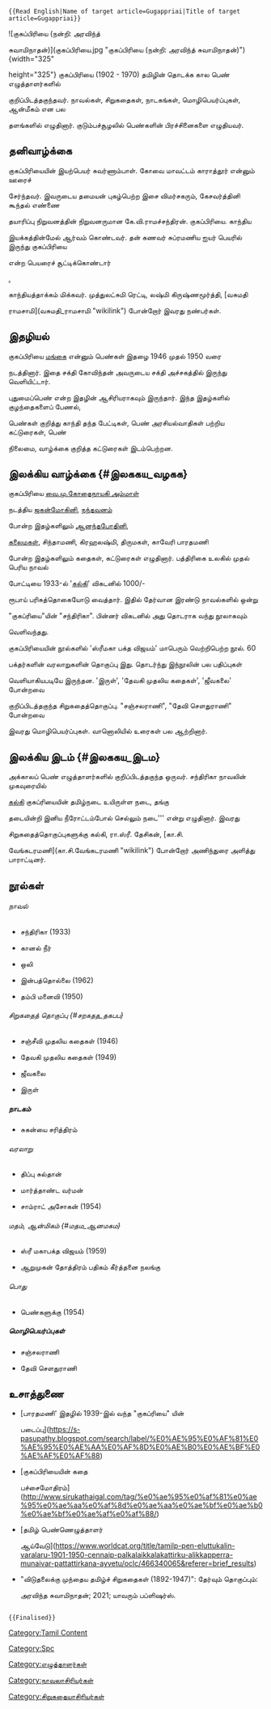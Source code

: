 ```{=mediawiki}
{{Read English|Name of target article=Gugappriai|Title of target article=Gugappriai}}
```
![குகப்பிரியை (நன்றி: அரவிந்த்
சுவாமிநாதன்)](குகப்பிரியை.jpg "குகப்பிரியை (நன்றி: அரவிந்த் சுவாமிநாதன்)"){width="325"
height="325"} குகப்பிரியை (1902 - 1970) தமிழின் தொடக்க கால பெண் எழுத்தாளர்களில்
குறிப்பிடத்தகுந்தவர். நாவல்கள், சிறுகதைகள், நாடகங்கள், மொழிபெயர்ப்புகள், ஆன்மீகம் என பல
தளங்களில் எழுதினார். குடும்பச்சூழலில் பெண்களின் பிரச்சினைகளை எழுதியவர்.

## தனிவாழ்க்கை

குகப்பிரியையின் இயற்பெயர் சுவர்ணாம்பாள். கோவை மாவட்டம் காராத்தூர் என்னும் ஊரைச்
சேர்ந்தவர். இவருடைய தமையன் புகழ்பெற்ற இசை விமர்சகரும், கேசவர்த்தினி கூந்தல் எண்ணை
தயாரிப்பு நிறுவனத்தின் நிறுவனருமான கே.வி.ராமச்சந்திரன். குகப்பிரியை. காந்திய
இயக்கத்தின்மேல் ஆர்வம் கொண்டவர். தன் கணவர் சுப்ரமணிய ஐயர் பெயரில் இருந்து குகப்பிரியை
என்ற பெயரைச் சூட்டிக்கொண்டார்
[.](https://s-pasupathy.blogspot.com/search/label/%E0%AE%95%E0%AF%81%E0%AE%95%E0%AE%AA%E0%AF%8D%E0%AE%B0%E0%AE%BF%E0%AE%AF%E0%AF%88)
காந்தியத்தாக்கம் மிக்கவர். முத்துலட்சுமி ரெட்டி, லஷ்மி கிருஷ்ணமூர்த்தி, [வசுமதி
ராமசாமி](வசுமதி_ராமசாமி "wikilink") போன்றோர் இவரது நண்பர்கள்.

## இதழியல்

குகப்பிரியை [மங்கை](மங்கை "wikilink") என்னும் பெண்கள் இதழை 1946 முதல் 1950 வரை
நடத்தினார். இதை சக்தி கோவிந்தன் அவருடைய சக்தி அச்சகத்தில் இருந்து வெளியிட்டார்.
புதுமைப்பெண் என்ற இதழின் ஆசிரியராகவும் இருந்தார். இந்த இதழ்களில் குழந்தைகளைப் பேணல்,
பெண்கள் குறித்து காந்தி தந்த பேட்டிகள், பெண் அரசியல்வாதிகள் பற்றிய கட்டுரைகள், பெண்
நிலைமை, வாழ்க்கை குறித்த கட்டுரைகள் இடம்பெற்றன.

## இலக்கிய வாழ்க்கை {#இலககய_வழகக}

குகப்பிரியை [வை.மு.கோதைநாயகி அம்மாள்](வை.மு.கோதைநாயகி_அம்மாள் "wikilink")
நடத்திய [ஜகன்மோகினி](ஜகன்மோகினி "wikilink"), [நந்தவனம்](நந்தவனம் "wikilink")
போன்ற இதழ்களிலும் [ஆனந்தபோதினி](ஆனந்தபோதினி "wikilink"),
[கலைமகள்](கலைமகள் "wikilink"), சிந்தாமணி, கிரஹலஷ்மி, திருமகள், காவேரி பாரதமணி
போன்ற இதழ்களிலும் கதைகள், கட்டுரைகள் எழுதினார். பத்திரிகை உலகில் முதல் பெரிய நாவல்
போட்டியை 1933-ல் \'[கல்கி](கல்கி_(எழுத்தாளர்) "wikilink")' விகடனில் 1000/-
ரூபாய் பரிசுத்தொகையோடு வைத்தார். இதில் தேர்வான இரண்டு நாவல்களில் ஒன்று
\"குகப்ரியை\"யின் \"சந்திரிகா\". பின்னர் விகடனில் அது தொடராக வந்து நூலாகவும்
வெளிவந்தது.

குகப்பிரியையின் நூல்களில் \'ஸ்ரீமகா பக்த விஜயம்\' மாபெரும் வெற்றிபெற்ற நூல். 60
பக்தர்களின் வரலாறுகளின் தொகுப்பு இது. தொடர்ந்து இந்நூலின் பல பதிப்புகள்
வெளியாகியபடியே இருந்தன. \'இருள்', \'தேவகி முதலிய கதைகள்', 'ஜீவகலை' போன்றவை
குறிப்பிடத்தகுந்த சிறுகதைத்தொகுப்பு. \"சஞ்சலராணி\", \"தேவி செளதுராணி\" போன்றவை
இவரது மொழிபெயர்ப்புகள். வானொலியில் உரைகள் பல ஆற்றினார்.

## இலக்கிய இடம் {#இலககய_இடம}

அக்காலப் பெண் எழுத்தாளர்களில் குறிப்பிடத்தகுந்த ஒருவர். சந்திரிகா நாவலின் முகவுரையில்
[கல்கி](கல்கி_(எழுத்தாளர்) "wikilink") குகப்ரியையின் தமிழ்நடை உயிருள்ள நடை, தங்கு
தடையின்றி இனிய நீரோட்டம்போல் செல்லும் நடை'\'\' என்று எழுதினார். இவரது
சிறுகதைத்தொகுப்புகளுக்கு கல்கி, ரா.ஸ்ரீ. தேசிகன், [கா.சி.
வேங்கடரமணி](கா.சி.வேங்கடரமணி "wikilink") போன்றோர் அணிந்துரை அளித்து பாராட்டினர்.

## நூல்கள்

###### நாவல்

-   சந்திரிகா (1933)
-   கானல் நீர்
-   ஒலி
-   இன்பத்தொல்லை (1962)
-   தம்பி மனைவி (1950)

###### சிறுகதைத் தொகுப்பு {#சறகதத_தகபப}

-   சஞ்சீவி முதலிய கதைகள் (1946)
-   தேவகி முதலிய கதைகள் (1949)
-   ஜீவகலை
-   இருள்

##### நாடகம்

-   சுகன்யை சரித்திரம்

###### வரலாறு

-   திப்பு சுல்தான்
-   மார்த்தாண்ட வர்மன்
-   சாம்ராட் அசோகன் (1954)

###### மதம், ஆன்மிகம் {#மதம_ஆனமகம}

-   ஸ்ரீ மகாபக்த விஜயம் (1959)
-   ஆறுமுகன் தோத்திரம் பதிகம் கீர்த்தனை நலங்கு

###### பொது

-   பெண்களுக்கு (1954)

##### மொழிபெயர்ப்புகள்

-   சஞ்சலராணி
-   தேவி செளதுராணி

## உசாத்துணை

-   [பாரதமணி\' இதழில் 1939-இல் வந்த \"குகப்ரியை\" யின்
    படைப்பு](https://s-pasupathy.blogspot.com/search/label/%E0%AE%95%E0%AF%81%E0%AE%95%E0%AE%AA%E0%AF%8D%E0%AE%B0%E0%AE%BF%E0%AE%AF%E0%AF%88)
-   [குகப்பிரியையின் கதை
    பச்சைமோதிரம்](http://www.sirukathaigal.com/tag/%e0%ae%95%e0%af%81%e0%ae%95%e0%ae%aa%e0%af%8d%e0%ae%aa%e0%ae%bf%e0%ae%b0%e0%ae%bf%e0%ae%af%e0%af%88/)
-   [தமிழ் பெண்ணெழுத்தாளர்
    ஆய்வேடு](https://www.worldcat.org/title/tamilp-pen-eluttukalin-varalaru-1901-1950-cennaip-palkalaikkalakattirku-alikkapperra-munaivar-pattattirkana-ayvetu/oclc/466340065&referer=brief_results)
-   \"விடுதலைக்கு முந்தைய தமிழ்ச் சிறுகதைகள் (1892-1947)\": தேர்வும் தொகுப்பும்:
    அரவிந்த சுவாமிநாதன்; 2021; யாவரும் பப்ளிஷர்ஸ்.

```{=mediawiki}
{{Finalised}}
```
[Category:Tamil Content](Category:Tamil_Content "wikilink")
[Category:Spc](Category:Spc "wikilink")
[Category:எழுத்தாளர்கள்](Category:எழுத்தாளர்கள் "wikilink")
[Category:நாவலாசிரியர்கள்](Category:நாவலாசிரியர்கள் "wikilink")
[Category:சிறுகதையாசிரியர்கள்](Category:சிறுகதையாசிரியர்கள் "wikilink")
